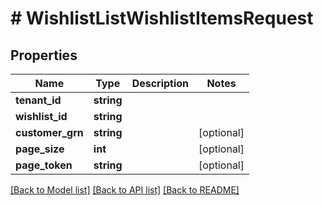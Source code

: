 # # WishlistListWishlistItemsRequest


## Properties


Name | Type | Description | Notes
------------ | ------------- | ------------- | -------------
**tenant_id**| **string** |   |
**wishlist_id**| **string** |   |
**customer_grn**| **string** |   | [optional]
**page_size**| **int** |   | [optional]
**page_token**| **string** |   | [optional]


[[Back to Model list]](../../README.md#models) [[Back to API list]](../../README.md#endpoints) [[Back to README]](../../README.md)